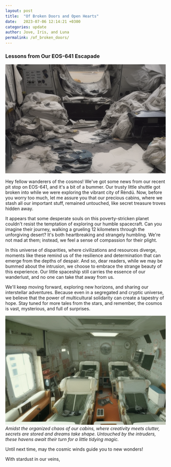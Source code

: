 ```yaml
---
layout: post
title:  "Of Broken Doors and Open Hearts"
date:   2023-07-06 12:14:21 +0300
categories: update
author: Jove, Iris, and Luna
permalink: /of_broken_doors/
---
```



### Lessons from Our EOS-641 Escapade

![situation in hall](/assets/images/broken_into_1.png)

Hey fellow wanderers of the cosmos! We've got some news from our recent pit stop on EOS-641, and it's a bit of a bummer. Our trusty little shuttle got broken into while we were exploring the vibrant city of Rèndú. Now, before you worry too much, let me assure you that our precious cabins, where we stash all our important stuff, remained untouched, like secret treasure troves hidden away.

It appears that some desperate souls on this poverty-stricken planet couldn't resist the temptation of exploring our humble spacecraft. Can you imagine their journey, walking a grueling 12 kilometers through the unforgiving desert? It's both heartbreaking and strangely humbling. We're not mad at them; instead, we feel a sense of compassion for their plight.

In this universe of disparities, where civilizations and resources diverge, moments like these remind us of the resilience and determination that can emerge from the depths of despair. And so, dear readers, while we may be bummed about the intrusion, we choose to embrace the strange beauty of this experience. Our little spaceship still carries the essence of our wanderlust, and no one can take that away from us.

We'll keep moving forward, exploring new horizons, and sharing our interstellar adventures. Because even in a segregated and cryptic universe, we believe that the power of multicultural solidarity can create a tapestry of hope. Stay tuned for more tales from the stars, and remember, the cosmos is vast, mysterious, and full of surprises.

![situation in cabin](/assets/images/broken_into_2.png)
*Amidst the organized chaos of our cabins, where creativity meets clutter, secrets are stored and dreams take shape. Untouched by the intruders, these havens await their turn for a little tidying magic.*

Until next time, may the cosmic winds guide you to new wonders!

With stardust in our veins,